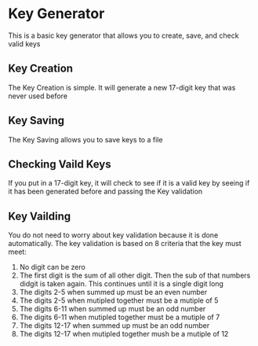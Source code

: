 # Key Generator
This is a basic key generator that allows you to create, save, and check valid keys
## Key Creation
The Key Creation is simple. It will generate a new 17-digit key that was never used before
## Key Saving
The Key Saving allows you to save keys to a file
## Checking Vaild Keys
If you put in a 17-digit key, it will check to see if it is a valid key by seeing if it has been generated before and passing the Key validation
## Key Vailding
You do not need to worry about key validation because it is done automatically. The key validation is based on 8 criteria that the key must meet:
1. No digit can be zero
1. The first digit is the sum of all other digit. Then the sub of that numbers didgit is taken again. This continues until it is a single digit long
1. The digits 2-5 when summed up must be an even number
1. The digits 2-5 when mutipled together must be a mutiple of 5
1. The digits 6-11 when summed up must be an odd number
1. The digits 6-11 when mutipled together must be a mutiple of 7
1. The digits 12-17 when summed up must be an odd number
1. The digits 12-17 when mutipled together mush be a mutiple of 12